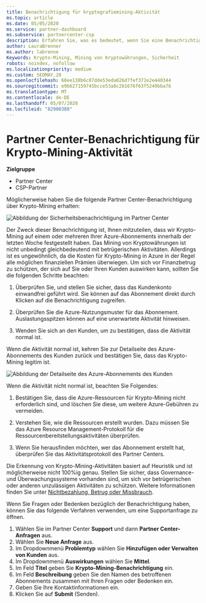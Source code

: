 ```yaml
---
title: Benachrichtigung für kryptografiemining-Aktivität
ms.topic: article
ms.date: 05/05/2020
ms.service: partner-dashboard
ms.subservice: partnercenter-csp
description: Erfahren Sie, was es bedeutet, wenn Sie eine Benachrichtigung über das potenzielle kryptowährungen Mining (oder kryptografiemining) in einem oder mehreren Azure-Abonnements sehen.
author: LauraBrenner
ms.author: labrenne
Keywords: Krypto-Mining, Mining von Kryptowährungen, Sicherheit
robots: noindex, nofollow
ms.localizationpriority: medium
ms.custom: SEOMAY.20
ms.openlocfilehash: 68ee138b6c87dde53eda026d7fef371e2e440344
ms.sourcegitcommit: e9b627159745bcce53a8c2b1676f63f5249bba76
ms.translationtype: MT
ms.contentlocale: de-DE
ms.lasthandoff: 05/07/2020
ms.locfileid: "82908388"
---
```

# <a name="partner-center-notification-for-cryptocurrency-mining-activity"></a>Partner Center-Benachrichtigung für Krypto-Mining-Aktivität

**Zielgruppe**

-  Partner Center
-  CSP-Partner

Möglicherweise haben Sie die folgende Partner Center-Benachrichtigung über Krypto-Mining erhalten:
 
![Abbildung der Sicherheitsbenachrichtigung im Partner Center](images/crypto1.png)

Der Zweck dieser Benachrichtigung ist, Ihnen mitzuteilen, dass wir Krypto-Mining auf einem oder mehreren Ihrer Azure-Abonnements innerhalb der letzten Woche festgestellt haben. Das Mining von Kryptowährungen ist nicht unbedingt gleichbedeutend mit betrügerischen Aktivitäten. Allerdings ist es ungewöhnlich, da die Kosten für Krypto-Mining in Azure in der Regel alle möglichen finanziellen Prämien überwiegen. Um sich vor Finanzbetrug zu schützen, der sich auf Sie oder Ihren Kunden auswirken kann, sollten Sie die folgenden Schritte beachten:

1.  Überprüfen Sie, und stellen Sie sicher, dass das Kundenkonto einwandfrei geführt wird. Sie können auf das Abonnement direkt durch Klicken auf die Benachrichtigung zugreifen.

2.  Überprüfen Sie die Azure-Nutzungsmuster für das Abonnement. Auslastungsspitzen können auf eine unerwartete Aktivität hinweisen.

3.  Wenden Sie sich an den Kunden, um zu bestätigen, dass die Aktivität normal ist.

Wenn die Aktivität normal ist, kehren Sie zur Detailseite des Azure-Abonnements des Kunden zurück und bestätigen Sie, dass das Krypto-Mining legitim ist. 


![Abbildung der Detailseite des Azure-Abonnements des Kunden](images/crypto2.png)

Wenn die Aktivität nicht normal ist, beachten Sie Folgendes:

1.  Bestätigen Sie, dass die Azure-Ressourcen für Krypto-Mining nicht erforderlich sind, und löschen Sie diese, um weitere Azure-Gebühren zu vermeiden.

2.  Verstehen Sie, wie die Ressourcen erstellt wurden. Dazu müssen Sie das Azure Resource Management-Protokoll für die Ressourcenbereitstellungsaktivitäten überprüfen.

3.  Wenn Sie herausfinden möchten, wer das Abonnement erstellt hat, überprüfen Sie das Aktivitätsprotokoll des Partner Centers.

Die Erkennung von Krypto-Mining-Aktivitäten basiert auf Heuristik und ist möglicherweise nicht 100%ig genau. Stellen Sie sicher, dass Governance- und Überwachungssysteme vorhanden sind, um sich vor betrügerischen oder anderen unzulässigen Aktivitäten zu schützen. Weitere Informationen finden Sie unter [Nichtbezahlung, Betrug oder Missbrauch](https://docs.microsoft.com/partner-center/non-payment--fraud--or-misuse).

Wenn Sie Fragen oder Bedenken bezüglich der Benachrichtigung haben, können Sie das folgende Verfahren verwenden, um eine Supportanfrage zu öffnen.

1.  Wählen Sie im Partner Center **Support** und dann **Partner Center-Anfragen** aus.
3.  Wählen Sie **Neue Anfrage** aus. 
4.  Im Dropdownmenü **Problemtyp** wählen Sie **Hinzufügen oder Verwalten von Kunden** aus.
5.  Im Dropdownmenü **Auswirkungen** wählen Sie **Mittel**.
6.  Im Feld **Titel** geben Sie **Krypto-Mining-Benachrichtigung** ein.
7.  Im Feld **Beschreibung** geben Sie den Namen des betroffenen Abonnements zusammen mit Ihren Fragen oder Bedenken ein. 
8.  Geben Sie Ihre Kontaktinformationen ein.
9.  Klicken Sie auf **Submit** (Senden).



